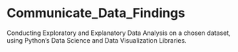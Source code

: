 # Communicate_Data_Findings
Conducting Exploratory and Explanatory Data Analysis on a chosen dataset, using Python’s Data Science and Data Visualization Libraries.
